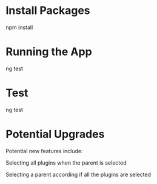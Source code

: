 # Install Packages

npm install

# Running the App

ng test

# Test

ng test

# Potential Upgrades

Potential new features include:

Selecting all plugins when the parent is selected

Selecting a parent according if all the plugins are selected
